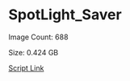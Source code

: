 # SpotLight_Saver

Image Count: 688




Size: 0.424 GB

[Script Link](https://github.com/liuyal/Archive/blob/master/Python/Utilities/Miscellaneous/spotlight_saver.py)